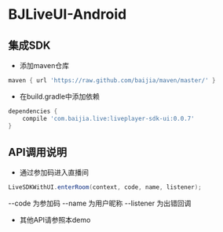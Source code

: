 # BJLiveUI-Android

## 集成SDK

* 添加maven仓库
```groovy
maven { url 'https://raw.github.com/baijia/maven/master/' }
```
* 在build.gradle中添加依赖
```groovy
dependencies {
	compile 'com.baijia.live:liveplayer-sdk-ui:0.0.7'
}
```

## API调用说明
* 通过参加码进入直播间
```java
LiveSDKWithUI.enterRoom(context, code, name, listener);
```
--code 为参加码
--name 为用户昵称
--listener 为出错回调

* 其他API请参照本demo